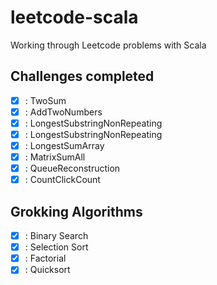 # leetcode-scala
Working through Leetcode problems with Scala

## Challenges completed

- [x] : TwoSum
- [x] : AddTwoNumbers
- [x] : LongestSubstringNonRepeating
- [x] : LongestSubstringNonRepeating
- [x] : LongestSumArray
- [x] : MatrixSumAll
- [x] : QueueReconstruction
- [x] : CountClickCount

## Grokking Algorithms
- [x] : Binary Search
- [x] : Selection Sort
- [x] : Factorial
- [x] : Quicksort
